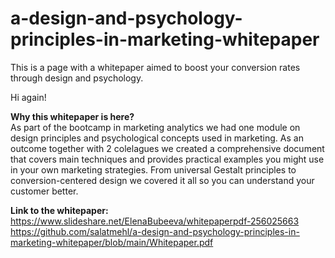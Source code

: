 # a-design-and-psychology-principles-in-marketing-whitepaper
This is a page with a whitepaper aimed to boost your conversion rates through design and psychology.

Hi again!

<b>Why this whitepaper is here?</b></br>
As part of the bootcamp in marketing analytics we had one module on design principles and psychological concepts used in marketing. As an outcome together with 2 colelagues we created a comprehensive document that covers main techniques and provides practical examples you might use in your own marketing strategies. From universal Gestalt principles to conversion-centered design we covered it all so you can understand your customer better.

<b>Link to the whitepaper:</b></br>
https://www.slideshare.net/ElenaBubeeva/whitepaperpdf-256025663
https://github.com/salatmehl/a-design-and-psychology-principles-in-marketing-whitepaper/blob/main/Whitepaper.pdf
